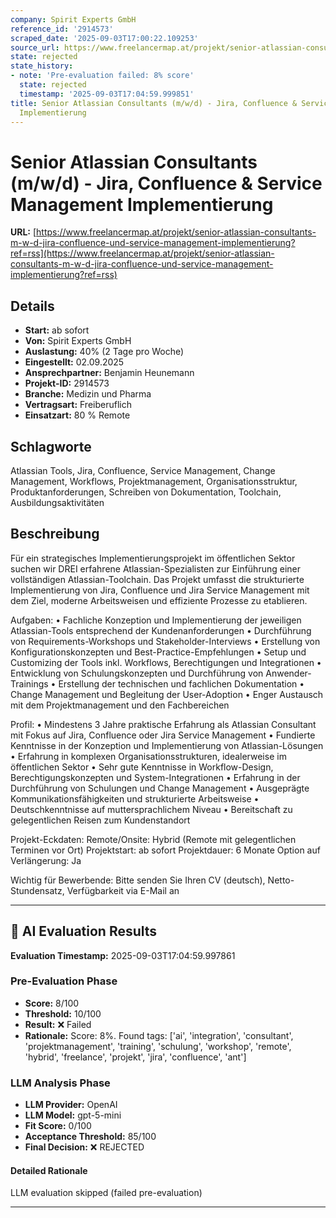 ```yaml
---
company: Spirit Experts GmbH
reference_id: '2914573'
scraped_date: '2025-09-03T17:00:22.109253'
source_url: https://www.freelancermap.at/projekt/senior-atlassian-consultants-m-w-d-jira-confluence-und-service-management-implementierung?ref=rss
state: rejected
state_history:
- note: 'Pre-evaluation failed: 8% score'
  state: rejected
  timestamp: '2025-09-03T17:04:59.999851'
title: Senior Atlassian Consultants (m/w/d) - Jira, Confluence & Service Management
  Implementierung
---
```



# Senior Atlassian Consultants (m/w/d) - Jira, Confluence & Service Management Implementierung
**URL:** [https://www.freelancermap.at/projekt/senior-atlassian-consultants-m-w-d-jira-confluence-und-service-management-implementierung?ref=rss](https://www.freelancermap.at/projekt/senior-atlassian-consultants-m-w-d-jira-confluence-und-service-management-implementierung?ref=rss)
## Details
- **Start:** ab sofort
- **Von:** Spirit Experts GmbH
- **Auslastung:** 40% (2 Tage pro Woche)
- **Eingestellt:** 02.09.2025
- **Ansprechpartner:** Benjamin Heunemann
- **Projekt-ID:** 2914573
- **Branche:** Medizin und Pharma
- **Vertragsart:** Freiberuflich
- **Einsatzart:** 80
                                                % Remote

## Schlagworte
Atlassian Tools, Jira, Confluence, Service Management, Change Management, Workflows, Projektmanagement, Organisationsstruktur, Produktanforderungen, Schreiben von Dokumentation, Toolchain, Ausbildungsaktivitäten

## Beschreibung
Für ein strategisches Implementierungsprojekt im öffentlichen Sektor suchen wir DREI erfahrene Atlassian-Spezialisten zur Einführung einer vollständigen Atlassian-Toolchain. Das Projekt umfasst die strukturierte Implementierung von Jira, Confluence und Jira Service Management mit dem Ziel, moderne Arbeitsweisen und effiziente Prozesse zu etablieren.

Aufgaben:
• Fachliche Konzeption und Implementierung der jeweiligen Atlassian-Tools entsprechend der Kundenanforderungen
• Durchführung von Requirements-Workshops und Stakeholder-Interviews
• Erstellung von Konfigurationskonzepten und Best-Practice-Empfehlungen
• Setup und Customizing der Tools inkl. Workflows, Berechtigungen und Integrationen
• Entwicklung von Schulungskonzepten und Durchführung von Anwender-Trainings
• Erstellung der technischen und fachlichen Dokumentation
• Change Management und Begleitung der User-Adoption
• Enger Austausch mit dem Projektmanagement und den Fachbereichen

Profil:
• Mindestens 3 Jahre praktische Erfahrung als Atlassian Consultant mit Fokus auf Jira, Confluence oder Jira Service Management
• Fundierte Kenntnisse in der Konzeption und Implementierung von Atlassian-Lösungen
• Erfahrung in komplexen Organisationsstrukturen, idealerweise im öffentlichen Sektor
• Sehr gute Kenntnisse in Workflow-Design, Berechtigungskonzepten und System-Integrationen
• Erfahrung in der Durchführung von Schulungen und Change Management
• Ausgeprägte Kommunikationsfähigkeiten und strukturierte Arbeitsweise
• Deutschkenntnisse auf muttersprachlichem Niveau
• Bereitschaft zu gelegentlichen Reisen zum Kundenstandort

Projekt-Eckdaten:
Remote/Onsite: Hybrid (Remote mit gelegentlichen Terminen vor Ort)
Projektstart: ab sofort
Projektdauer: 6 Monate
Option auf Verlängerung: Ja

Wichtig für Bewerbende:
Bitte senden Sie Ihren CV (deutsch), Netto-Stundensatz, Verfügbarkeit via E-Mail an

---

## 🤖 AI Evaluation Results

**Evaluation Timestamp:** 2025-09-03T17:04:59.997861

### Pre-Evaluation Phase
- **Score:** 8/100
- **Threshold:** 10/100
- **Result:** ❌ Failed
- **Rationale:** Score: 8%. Found tags: ['ai', 'integration', 'consultant', 'projektmanagement', 'training', 'schulung', 'workshop', 'remote', 'hybrid', 'freelance', 'projekt', 'jira', 'confluence', 'ant']

### LLM Analysis Phase
- **LLM Provider:** OpenAI
- **LLM Model:** gpt-5-mini
- **Fit Score:** 0/100
- **Acceptance Threshold:** 85/100
- **Final Decision:** ❌ REJECTED

#### Detailed Rationale
LLM evaluation skipped (failed pre-evaluation)

---
